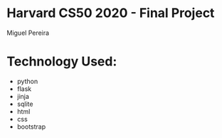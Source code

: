 # Harvard CS50 2020 - Final Project
Miguel Pereira

# Technology Used:
- python
- flask
- jinja
- sqlite
- html
- css
- bootstrap
